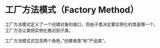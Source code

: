 # 工厂方法模式（Factory Method）

工厂方法模式定义了一个创建对象的接口，但由子类决定要实例化的类是哪一个。工厂方法让类把实例化推迟到子类。

工厂方法模式式包含两个角色，”创建者类“和”产品类“。
